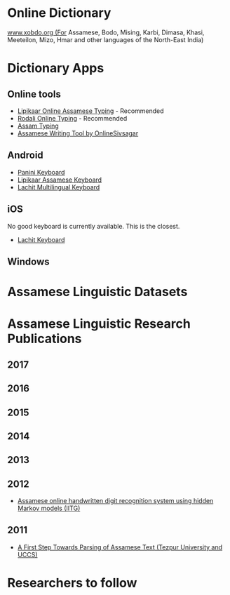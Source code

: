 # Online Dictionary

www.xobdo.org (For Assamese, Bodo, Mising, Karbi, Dimasa, Khasi, Meeteilon, Mizo, Hmar and other languages of the North-East India)

# Dictionary Apps
## Online tools
* [Lipikaar Online Assamese Typing](http://www.lipikaar.com/online-editor/assamese-typing) - Recommended
* [Rodali Online Typing](http://www.sltdassam.com/rodalionline.html) - Recommended
* [Assam Typing](http://assamese.indiatyping.com/)
* [Assamese Writing Tool by OnlineSivsagar](http://onlinesivasagar.com/tools/assamese_writer.html)

## Android
* [Panini Keyboard](https://play.google.com/store/apps/details?id=com.paninikeypad.assamese&hl=en) 
* [Lipikaar Assamese Keyboard](https://play.google.com/store/apps/details?id=com.lipikaar.android.keyboard.assamese)
* [Lachit Multilingual Keyboard](https://play.google.com/store/apps/details?id=com.lachit.android.assamese&hl=en)

## iOS

No good keyboard is currently available. This is the closest.
* [Lachit Keyboard](https://itunes.apple.com/us/app/lachit/id909360648?mt=8)

## Windows


# Assamese Linguistic Datasets


# Assamese Linguistic Research Publications

## 2017
## 2016
## 2015
## 2014
## 2013
## 2012

* [Assamese online handwritten digit recognition system using hidden Markov models (IITG)](https://sci-hub.cc/https://dl.acm.org/citation.cfm?id=2432573)
## 2011
* [A First Step Towards Parsing of Assamese Text (Tezpur University and UCCS)](http://www.cs.uccs.edu/~jkalita/papers/2010/SahariaNavaPondicherry2010.pdf)

# Researchers to follow



